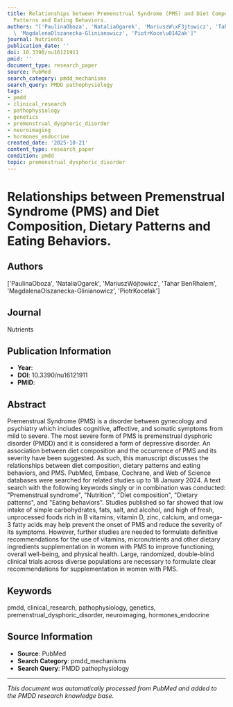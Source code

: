 ```yaml
---
title: Relationships between Premenstrual Syndrome (PMS) and Diet Composition, Dietary
  Patterns and Eating Behaviors.
authors: "['PaulinaOboza', 'NataliaOgarek', 'MariuszW\xF3jtowicz', 'Tahar BenRhaiem',\
  \ 'MagdalenaOlszanecka-Glinianowicz', 'PiotrKoce\u0142ak']"
journal: Nutrients
publication_date: ''
doi: 10.3390/nu16121911
pmid: ''
document_type: research_paper
source: PubMed
search_category: pmdd_mechanisms
search_query: PMDD pathophysiology
tags:
- pmdd
- clinical_research
- pathophysiology
- genetics
- premenstrual_dysphoric_disorder
- neuroimaging
- hormones_endocrine
created_date: '2025-10-21'
content_type: research_paper
condition: pmdd
topic: premenstrual_dysphoric_disorder
---
```


# Relationships between Premenstrual Syndrome (PMS) and Diet Composition, Dietary Patterns and Eating Behaviors.

## Authors
['PaulinaOboza', 'NataliaOgarek', 'MariuszWójtowicz', 'Tahar BenRhaiem', 'MagdalenaOlszanecka-Glinianowicz', 'PiotrKocełak']

## Journal
Nutrients

## Publication Information
- **Year**: 
- **DOI**: 10.3390/nu16121911
- **PMID**: 

## Abstract
Premenstrual Syndrome (PMS) is a disorder between gynecology and psychiatry which includes cognitive, affective, and somatic symptoms from mild to severe. The most severe form of PMS is premenstrual dysphoric disorder (PMDD) and it is considered a form of depressive disorder. An association between diet composition and the occurrence of PMS and its severity have been suggested. As such, this manuscript discusses the relationships between diet composition, dietary patterns and eating behaviors, and PMS. PubMed, Embase, Cochrane, and Web of Science databases were searched for related studies up to 18 January 2024. A text search with the following keywords singly or in combination was conducted: "Premenstrual syndrome", "Nutrition", "Diet composition", "Dietary patterns", and "Eating behaviors". Studies published so far showed that low intake of simple carbohydrates, fats, salt, and alcohol, and high of fresh, unprocessed foods rich in B vitamins, vitamin D, zinc, calcium, and omega-3 fatty acids may help prevent the onset of PMS and reduce the severity of its symptoms. However, further studies are needed to formulate definitive recommendations for the use of vitamins, micronutrients and other dietary ingredients supplementation in women with PMS to improve functioning, overall well-being, and physical health. Large, randomized, double-blind clinical trials across diverse populations are necessary to formulate clear recommendations for supplementation in women with PMS.

## Keywords
pmdd, clinical_research, pathophysiology, genetics, premenstrual_dysphoric_disorder, neuroimaging, hormones_endocrine

## Source Information
- **Source**: PubMed
- **Search Category**: pmdd_mechanisms
- **Search Query**: PMDD pathophysiology

---
*This document was automatically processed from PubMed and added to the PMDD research knowledge base.*
